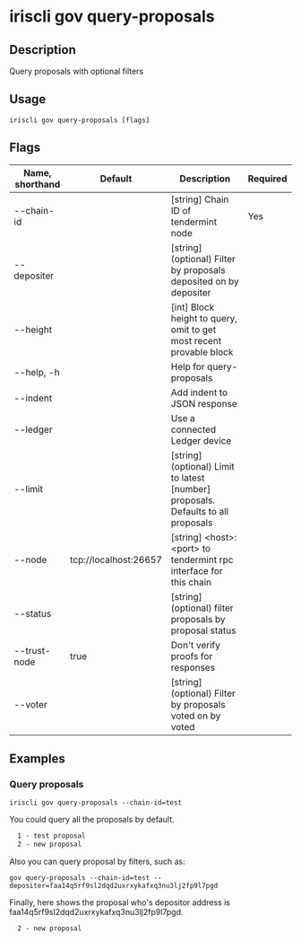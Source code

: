 # iriscli gov query-proposals

## Description

Query proposals with optional filters

## Usage

```
iriscli gov query-proposals [flags]
```

## Flags

| Name, shorthand | Default                    | Description                                                                                                                                          | Required |
| --------------- | -------------------------- | ---------------------------------------------------------------------------------------------------------------------------------------------------- | -------- |
| --chain-id      |                            | [string] Chain ID of tendermint node                                                                                                                 | Yes      |
| --depositer     |                            | [string] (optional) Filter by proposals deposited on by depositer                                                                                    |          |
| --height        |                            | [int] Block height to query, omit to get most recent provable block                                                                                  |          |
| --help, -h      |                            | Help for query-proposals                                                                                                                             |          |
| --indent        |                            | Add indent to JSON response                                                                                                                          |          |
| --ledger        |                            | Use a connected Ledger device                                                                                                                        |          |
| --limit         |                            | [string] (optional) Limit to latest [number] proposals. Defaults to all proposals                                                                    |          |
| --node          | tcp://localhost:26657      | [string] \<host>:\<port> to tendermint rpc interface for this chain                                                                                  |          |
| --status        |                            | [string] (optional) filter proposals by proposal status                                                                                                        |          |
| --trust-node    | true                       | Don't verify proofs for responses                                                                                                                    |          |
| --voter         |                            | [string] (optional) Filter by proposals voted on by voted                                                                                            |          |

## Examples

### Query proposals

```shell
iriscli gov query-proposals --chain-id=test
```

You could query all the proposals by default.

```txt
  1 - test proposal
  2 - new proposal
```

Also you can query proposal by filters, such as:

```shell
gov query-proposals --chain-id=test --depositer=faa14q5rf9sl2dqd2uxrxykafxq3nu3lj2fp9l7pgd
```

Finally, here shows the proposal who's depositor address is faa14q5rf9sl2dqd2uxrxykafxq3nu3lj2fp9l7pgd.

```txt
  2 - new proposal
```